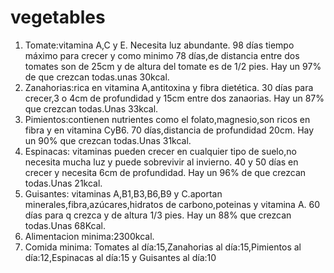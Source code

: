 # vegetables
1. Tomate:vitamina A,C y E. Necesita luz abundante. 98 días tiempo máximo para crecer y como minimo 78 días,de distancia entre dos tomates son de 25cm y de altura del tomate es de 1/2 pies. Hay un 97% de que crezcan todas.unas 30kcal.
2. Zanahorias:rica en vitamina A,antitoxina y fibra dietética. 30 días para crecer,3 o 4cm de profundidad y 15cm entre dos zanaorias. Hay un 87% que crezcan todas.Unas 33kcal.
3. Pimientos:contienen nutrientes como el folato,magnesio,son ricos en fibra y en vitamina CyB6. 70 días,distancia de profundidad 20cm. Hay un 90% que crezcan todas.Unas 31kcal.
4. Espinacas: vitaminas pueden crecer en cualquier tipo de suelo,no necesita mucha luz y puede sobrevivir al invierno. 40 y 50 días en crecer y necesita 6cm de profundidad. Hay un 96% de que crezcan todas.Unas 21kcal.
5. Guisantes: vitaminas A,B1,B3,B6,B9 y C.aportan minerales,fibra,azúcares,hidratos de carbono,poteinas y vitamina A. 60 días para q crezca y de altura 1/3 pies. Hay un 88% que crezcan todas.Unas 68Kcal.
6. Alimentacion minima:2300kcal. 
7. Comida minima: Tomates al día:15,Zanahorias al día:15,Pimientos al día:12,Espinacas al día:15 y Guisantes al día:10
